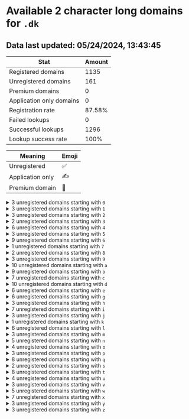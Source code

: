 # Available 2 character long domains for `.dk`

## Data last updated: 05/24/2024, 13:43:45

|Stat|Amount|
|--|--|
|Registered domains|1135|
|Unregistered domains|161|
|Premium domains|0|
|Application only domains|0|
|Registration rate|87.58%|
|Failed lookups|0|
|Successful lookups|1296|
|Lookup success rate|100%|


|Meaning|Emoji|
|--|--|
|Unregistered|:white_check_mark:|
|Application only|:writing_hand:|
|Premium domain|:gem:|

<details>
<summary>3 unregistered domains starting with <bold><code>0</code></bold></summary>

|Type|Domain|
|--|--|
|:white_check_mark:|`01.dk`|
|:white_check_mark:|`02.dk`|
|:white_check_mark:|`0c.dk`|
</details>
<details>
<summary>3 unregistered domains starting with <bold><code>1</code></bold></summary>

|Type|Domain|
|--|--|
|:white_check_mark:|`10.dk`|
|:white_check_mark:|`13.dk`|
|:white_check_mark:|`1u.dk`|
</details>
<details>
<summary>3 unregistered domains starting with <bold><code>2</code></bold></summary>

|Type|Domain|
|--|--|
|:white_check_mark:|`2i.dk`|
|:white_check_mark:|`2j.dk`|
|:white_check_mark:|`2m.dk`|
</details>
<details>
<summary>2 unregistered domains starting with <bold><code>3</code></bold></summary>

|Type|Domain|
|--|--|
|:white_check_mark:|`3r.dk`|
|:white_check_mark:|`3u.dk`|
</details>
<details>
<summary>6 unregistered domains starting with <bold><code>4</code></bold></summary>

|Type|Domain|
|--|--|
|:white_check_mark:|`48.dk`|
|:white_check_mark:|`49.dk`|
|:white_check_mark:|`4b.dk`|
|:white_check_mark:|`4d.dk`|
|:white_check_mark:|`4e.dk`|
|:white_check_mark:|`4k.dk`|
</details>
<details>
<summary>3 unregistered domains starting with <bold><code>5</code></bold></summary>

|Type|Domain|
|--|--|
|:white_check_mark:|`5a.dk`|
|:white_check_mark:|`5w.dk`|
|:white_check_mark:|`5z.dk`|
</details>
<details>
<summary>9 unregistered domains starting with <bold><code>6</code></bold></summary>

|Type|Domain|
|--|--|
|:white_check_mark:|`62.dk`|
|:white_check_mark:|`63.dk`|
|:white_check_mark:|`65.dk`|
|:white_check_mark:|`66.dk`|
|:white_check_mark:|`6b.dk`|
|:white_check_mark:|`6l.dk`|
|:white_check_mark:|`6o.dk`|
|:white_check_mark:|`6s.dk`|
|:white_check_mark:|`6t.dk`|
</details>
<details>
<summary>1 unregistered domains starting with <bold><code>7</code></bold></summary>

|Type|Domain|
|--|--|
|:white_check_mark:|`7g.dk`|
</details>
<details>
<summary>2 unregistered domains starting with <bold><code>8</code></bold></summary>

|Type|Domain|
|--|--|
|:white_check_mark:|`8l.dk`|
|:white_check_mark:|`8w.dk`|
</details>
<details>
<summary>3 unregistered domains starting with <bold><code>9</code></bold></summary>

|Type|Domain|
|--|--|
|:white_check_mark:|`9a.dk`|
|:white_check_mark:|`9d.dk`|
|:white_check_mark:|`9e.dk`|
</details>
<details>
<summary>10 unregistered domains starting with <bold><code>a</code></bold></summary>

|Type|Domain|
|--|--|
|:white_check_mark:|`a0.dk`|
|:white_check_mark:|`a1.dk`|
|:white_check_mark:|`a2.dk`|
|:white_check_mark:|`a3.dk`|
|:white_check_mark:|`ab.dk`|
|:white_check_mark:|`ap.dk`|
|:white_check_mark:|`av.dk`|
|:white_check_mark:|`aw.dk`|
|:white_check_mark:|`ax.dk`|
|:white_check_mark:|`az.dk`|
</details>
<details>
<summary>9 unregistered domains starting with <bold><code>b</code></bold></summary>

|Type|Domain|
|--|--|
|:white_check_mark:|`b4.dk`|
|:white_check_mark:|`bm.dk`|
|:white_check_mark:|`bs.dk`|
|:white_check_mark:|`bt.dk`|
|:white_check_mark:|`bu.dk`|
|:white_check_mark:|`bv.dk`|
|:white_check_mark:|`bw.dk`|
|:white_check_mark:|`bx.dk`|
|:white_check_mark:|`by.dk`|
</details>
<details>
<summary>7 unregistered domains starting with <bold><code>c</code></bold></summary>

|Type|Domain|
|--|--|
|:white_check_mark:|`c3.dk`|
|:white_check_mark:|`cb.dk`|
|:white_check_mark:|`cc.dk`|
|:white_check_mark:|`cd.dk`|
|:white_check_mark:|`cf.dk`|
|:white_check_mark:|`cj.dk`|
|:white_check_mark:|`cz.dk`|
</details>
<details>
<summary>10 unregistered domains starting with <bold><code>d</code></bold></summary>

|Type|Domain|
|--|--|
|:white_check_mark:|`d7.dk`|
|:white_check_mark:|`d9.dk`|
|:white_check_mark:|`db.dk`|
|:white_check_mark:|`dc.dk`|
|:white_check_mark:|`de.dk`|
|:white_check_mark:|`df.dk`|
|:white_check_mark:|`dg.dk`|
|:white_check_mark:|`dj.dk`|
|:white_check_mark:|`dq.dk`|
|:white_check_mark:|`dy.dk`|
</details>
<details>
<summary>6 unregistered domains starting with <bold><code>e</code></bold></summary>

|Type|Domain|
|--|--|
|:white_check_mark:|`e4.dk`|
|:white_check_mark:|`e5.dk`|
|:white_check_mark:|`e7.dk`|
|:white_check_mark:|`e8.dk`|
|:white_check_mark:|`eu.dk`|
|:white_check_mark:|`ev.dk`|
</details>
<details>
<summary>6 unregistered domains starting with <bold><code>g</code></bold></summary>

|Type|Domain|
|--|--|
|:white_check_mark:|`ga.dk`|
|:white_check_mark:|`gb.dk`|
|:white_check_mark:|`gc.dk`|
|:white_check_mark:|`gd.dk`|
|:white_check_mark:|`gw.dk`|
|:white_check_mark:|`gx.dk`|
</details>
<details>
<summary>3 unregistered domains starting with <bold><code>h</code></bold></summary>

|Type|Domain|
|--|--|
|:white_check_mark:|`hs.dk`|
|:white_check_mark:|`hu.dk`|
|:white_check_mark:|`hv.dk`|
</details>
<details>
<summary>7 unregistered domains starting with <bold><code>i</code></bold></summary>

|Type|Domain|
|--|--|
|:white_check_mark:|`i7.dk`|
|:white_check_mark:|`ip.dk`|
|:white_check_mark:|`ir.dk`|
|:white_check_mark:|`is.dk`|
|:white_check_mark:|`it.dk`|
|:white_check_mark:|`iu.dk`|
|:white_check_mark:|`iw.dk`|
</details>
<details>
<summary>3 unregistered domains starting with <bold><code>j</code></bold></summary>

|Type|Domain|
|--|--|
|:white_check_mark:|`j0.dk`|
|:white_check_mark:|`jw.dk`|
|:white_check_mark:|`jx.dk`|
</details>
<details>
<summary>1 unregistered domains starting with <bold><code>k</code></bold></summary>

|Type|Domain|
|--|--|
|:white_check_mark:|`k4.dk`|
</details>
<details>
<summary>6 unregistered domains starting with <bold><code>l</code></bold></summary>

|Type|Domain|
|--|--|
|:white_check_mark:|`l1.dk`|
|:white_check_mark:|`lf.dk`|
|:white_check_mark:|`lg.dk`|
|:white_check_mark:|`lh.dk`|
|:white_check_mark:|`lj.dk`|
|:white_check_mark:|`ln.dk`|
</details>
<details>
<summary>3 unregistered domains starting with <bold><code>m</code></bold></summary>

|Type|Domain|
|--|--|
|:white_check_mark:|`ms.dk`|
|:white_check_mark:|`mw.dk`|
|:white_check_mark:|`my.dk`|
</details>
<details>
<summary>5 unregistered domains starting with <bold><code>n</code></bold></summary>

|Type|Domain|
|--|--|
|:white_check_mark:|`n9.dk`|
|:white_check_mark:|`ni.dk`|
|:white_check_mark:|`nj.dk`|
|:white_check_mark:|`nl.dk`|
|:white_check_mark:|`nt.dk`|
</details>
<details>
<summary>4 unregistered domains starting with <bold><code>o</code></bold></summary>

|Type|Domain|
|--|--|
|:white_check_mark:|`oc.dk`|
|:white_check_mark:|`on.dk`|
|:white_check_mark:|`ot.dk`|
|:white_check_mark:|`oz.dk`|
</details>
<details>
<summary>3 unregistered domains starting with <bold><code>p</code></bold></summary>

|Type|Domain|
|--|--|
|:white_check_mark:|`p9.dk`|
|:white_check_mark:|`pj.dk`|
|:white_check_mark:|`py.dk`|
</details>
<details>
<summary>8 unregistered domains starting with <bold><code>q</code></bold></summary>

|Type|Domain|
|--|--|
|:white_check_mark:|`q0.dk`|
|:white_check_mark:|`q1.dk`|
|:white_check_mark:|`q2.dk`|
|:white_check_mark:|`q7.dk`|
|:white_check_mark:|`qp.dk`|
|:white_check_mark:|`qv.dk`|
|:white_check_mark:|`qx.dk`|
|:white_check_mark:|`qy.dk`|
</details>
<details>
<summary>2 unregistered domains starting with <bold><code>s</code></bold></summary>

|Type|Domain|
|--|--|
|:white_check_mark:|`sn.dk`|
|:white_check_mark:|`sr.dk`|
</details>
<details>
<summary>8 unregistered domains starting with <bold><code>t</code></bold></summary>

|Type|Domain|
|--|--|
|:white_check_mark:|`t3.dk`|
|:white_check_mark:|`t7.dk`|
|:white_check_mark:|`t8.dk`|
|:white_check_mark:|`t9.dk`|
|:white_check_mark:|`tb.dk`|
|:white_check_mark:|`tc.dk`|
|:white_check_mark:|`tf.dk`|
|:white_check_mark:|`tl.dk`|
</details>
<details>
<summary>4 unregistered domains starting with <bold><code>u</code></bold></summary>

|Type|Domain|
|--|--|
|:white_check_mark:|`u0.dk`|
|:white_check_mark:|`u1.dk`|
|:white_check_mark:|`u2.dk`|
|:white_check_mark:|`uz.dk`|
</details>
<details>
<summary>3 unregistered domains starting with <bold><code>v</code></bold></summary>

|Type|Domain|
|--|--|
|:white_check_mark:|`v5.dk`|
|:white_check_mark:|`v9.dk`|
|:white_check_mark:|`vj.dk`|
</details>
<details>
<summary>5 unregistered domains starting with <bold><code>w</code></bold></summary>

|Type|Domain|
|--|--|
|:white_check_mark:|`w2.dk`|
|:white_check_mark:|`w4.dk`|
|:white_check_mark:|`wf.dk`|
|:white_check_mark:|`wi.dk`|
|:white_check_mark:|`wj.dk`|
</details>
<details>
<summary>7 unregistered domains starting with <bold><code>x</code></bold></summary>

|Type|Domain|
|--|--|
|:white_check_mark:|`x1.dk`|
|:white_check_mark:|`xc.dk`|
|:white_check_mark:|`xd.dk`|
|:white_check_mark:|`xk.dk`|
|:white_check_mark:|`xm.dk`|
|:white_check_mark:|`xo.dk`|
|:white_check_mark:|`xu.dk`|
</details>
<details>
<summary>3 unregistered domains starting with <bold><code>y</code></bold></summary>

|Type|Domain|
|--|--|
|:white_check_mark:|`y0.dk`|
|:white_check_mark:|`y8.dk`|
|:white_check_mark:|`yp.dk`|
</details>
<details>
<summary>3 unregistered domains starting with <bold><code>z</code></bold></summary>

|Type|Domain|
|--|--|
|:white_check_mark:|`z9.dk`|
|:white_check_mark:|`ze.dk`|
|:white_check_mark:|`zy.dk`|
</details>